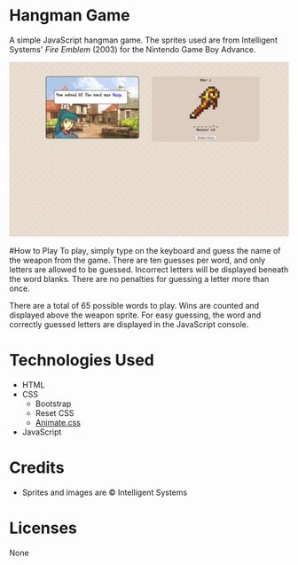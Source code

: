 # Hangman Game
A simple JavaScript hangman game. The sprites used are from Intelligent Systems' _Fire Emblem_ (2003) for the Nintendo Game Boy Advance.

![Screenshot](/assets/images/screenshots/screenshot.png "Hangman Screenshot")

#How to Play
To play, simply type on the keyboard and guess the name of the weapon from the game. There are ten guesses per word, and only letters are allowed to be guessed. Incorrect letters will be displayed beneath the word blanks. There are no penalties for guessing a letter more than once.

There are a total of 65 possible words to play. Wins are counted and displayed above the weapon sprite. For easy guessing, the word and correctly guessed letters are displayed in the JavaScript console.

# Technologies Used
* HTML
* CSS
  * Bootstrap
  * Reset CSS
  * [Animate.css](https://daneden.github.io/animate.css)
* JavaScript

# Credits
* Sprites and images are &copy; Intelligent Systems

# Licenses
None